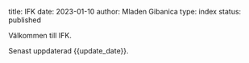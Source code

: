 title: IFK
date: 2023-01-10
author: Mladen Gibanica
type: index
status: published

Välkommen till IFK.

Senast uppdaterad {{update_date}}.